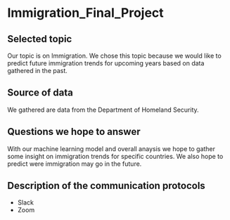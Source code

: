 # Immigration_Final_Project



## Selected topic
Our topic is on Immigration. We chose this topic because we would like to predict future immigration trends for upcoming years based on data gathered in the past.

## Source of data
We gathered are data from the Department of Homeland Security.

## Questions we hope to answer
With our machine learning model and overall anaysis we hope to gather some insight on immigration trends for specific countries. We also hope to predict were immigration may go in the future.

## Description of the communication protocols
- Slack
- Zoom

